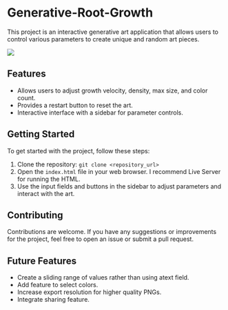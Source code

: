 ﻿# Generative-Root-Growth

This project is an interactive generative art application that allows users to control various parameters to create unique and random art pieces.

![](https://github.com/BeulahLand24/Generative-Root-Growth/blob/main/Images/ezgif-4-42c272a148.gif)

## Features

- Allows users to adjust growth velocity, density, max size, and color count.
- Provides a restart button to reset the art.
- Interactive interface with a sidebar for parameter controls.

## Getting Started

To get started with the project, follow these steps:

1. Clone the repository: `git clone <repository_url>`
2. Open the `index.html` file in your web browser. I recommend Live Server for running the HTML.
3. Use the input fields and buttons in the sidebar to adjust parameters and interact with the art.

## Contributing

Contributions are welcome. If you have any suggestions or improvements for the project, feel free to open an issue or submit a pull request.

## Future Features
- Create a sliding range of values rather than using  atext field.
- Add feature to select colors.
- Increase export resolution for higher quality PNGs.
- Integrate sharing feature.



